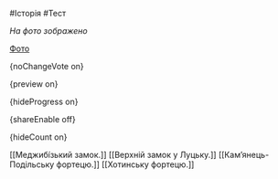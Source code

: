 #Історія #Тест

*На фото зображено*

[Фото](https://zno.osvita.ua//doc/images/znotest/78/7880/9_8.jpg)

{noChangeVote on}

{preview on}

{hideProgress on}

{shareEnable off}

{hideCount on}

[[Меджибі́зький замок.]]
[[Верхній замок у Луцьку.]]
[[Кам’янець-Подільську фортецю.]]
[[Хотинську фортецю.]]
